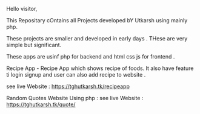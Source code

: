 Hello visitor,

This Repositary cOntains all Projects developed bY Utkarsh using mainly php.

These projects are smaller and developed in early days .
THese are very simple but significant.

These apps are usinf php for backend and html css js for frontend .



Recipe App -
Recipe App which shows recipe of foods. It also have feature ti login signup and user can also add recipe to website .

see live Website :
<a href="https://tghutkarsh.tk/recipeapp/">https://tghutkarsh.tk/recipeapp</a>

Random Quotes Website Using php :
see live Website :
<a href="https://tghutkarsh.tk/quote/">https://tghutkarsh.tk/quote/</a>
